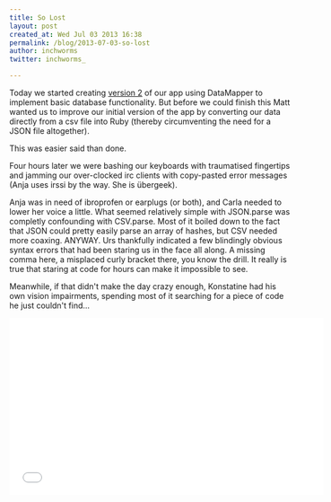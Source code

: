 ```yaml
---
title: So Lost
layout: post
created_at: Wed Jul 03 2013 16:38
permalink: /blog/2013-07-03-so-lost
author: inchworms
twitter: inchworms_

---
```


Today we started creating [version 2](https://github.com/inchworms/songs_by_nancy_v2) of our app using DataMapper to implement basic database functionality. But before we could finish this Matt wanted us to improve our initial version of the app by converting our data directly from a csv file into Ruby (thereby circumventing the need for a JSON file altogether).

This was easier said than done.

Four hours later we were bashing our keyboards with traumatised fingertips and jamming our over-clocked irc clients with copy-pasted error messages (Anja uses irssi by the way. She is übergeek).

Anja was in need of ibroprofen or earplugs (or both), and Carla needed to lower her voice a little. What seemed relatively simple with JSON.parse was completly confounding with CSV.parse. Most of it boiled down to the fact that JSON could pretty easily parse an array of hashes, but CSV needed more coaxing. ANYWAY. Urs thankfully indicated a few blindingly obvious syntax errors that had been staring us in the face all along. A missing comma here, a misplaced curly bracket there, you know the drill. It really is true that staring at code for hours can make it impossible to see.

Meanwhile, if that didn't make the day crazy enough, Konstatine had his own vision impairments, spending most of it searching for a piece of code he just couldn't find...

<iframe width="560" height="315" src="//www.youtube.com/embed/xDklw2MfFhQ?rel=0" frameborder="0" allowfullscreen></iframe>



